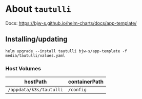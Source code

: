 About `tautulli`
===
Docs: https://bjw-s.github.io/helm-charts/docs/app-template/


Installing/updating
---

```shell
helm upgrade --install tautulli bjw-s/app-template -f media/tautulli/values.yaml
```

### Host Volumes

| hostPath                | containerPath |
|-------------------------|---------------|
| `/appdata/k3s/tautulli` | `/config`     |
